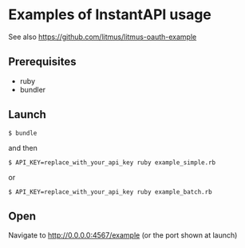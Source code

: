 # Examples of InstantAPI usage

See also https://github.com/litmus/litmus-oauth-example

## Prerequisites

- ruby
- bundler

## Launch

```
$ bundle
```

and then

```
$ API_KEY=replace_with_your_api_key ruby example_simple.rb
```

or

```
$ API_KEY=replace_with_your_api_key ruby example_batch.rb
```


## Open

Navigate to http://0.0.0.0:4567/example (or the port shown at launch)
